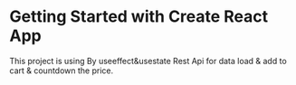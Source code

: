 # Getting Started with Create React App

This project is using By useeffect&usestate Rest Api for data load & add to cart & countdown the price. 
